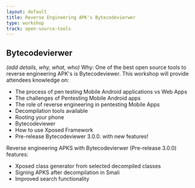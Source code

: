 ```yaml
---
layout: default
title: Reverse Engineering APK's Bytecodevierwer
type: workshop
track: open-source-tools
---
```


## Bytecodevierwer

_(add details, why, what, who)_
Why:
One of the best open source tools to reverse engineering APK's is Bytecodeviewer. This workshop will provide attendees knowledge on:
- The process of pen testing Mobile Android applications vs Web Apps
- The challenges of Pentesting Mobile Android apps 
- The role of reverse engineering in pentesting Mobile Apps
- Decompilation tools available 
- Rooting your phone
- Bytecodeviewer
- How to use Xposed Framework 
- Pre-release Bytecodeviewer 3.0.0. with new features!

Reverse engineering APKS with Bytecodevierwer (Pre-release 3.0.0) features:

- Xposed class generator from selected decompiled classes
- Signing APKS after decompilation in Smali
- Improved search functionality
